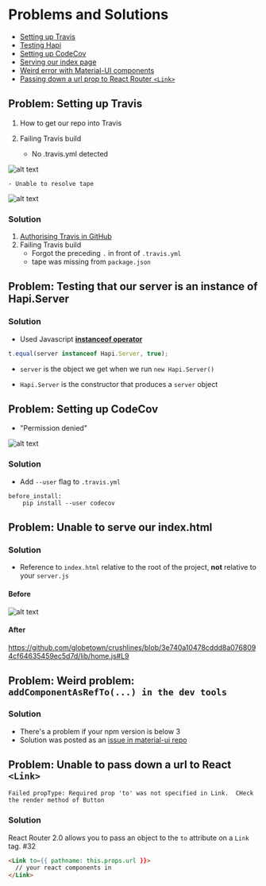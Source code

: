 # Problems and Solutions

* [Setting up Travis](#travis)
* [Testing Hapi](#hapi)
* [Setting up CodeCov](#codecov)
* [Serving our index page](#index)
* [Weird error with Material-UI components](#material-ui)
* [Passing down a url prop to React Router `<Link>`](#react-router-link)

## <a name="travis"><a> Problem: **Setting up Travis**
1. How to get our repo into Travis

2. Failing Travis build
    - No .travis.yml detected

![alt text](https://files.gitter.im/heron2014/Y56k/travis_error.png)

    - Unable to resolve tape

![alt text](https://files.gitter.im/heron2014/rsoG/tape_travis_issue.png)

### Solution
1. [Authorising Travis in GitHub](https://github.com/globetown/crushlines/issues/5#issuecomment-172203106)
2. Failing Travis build
    - Forgot the preceding `.` in front of `.travis.yml`
    - tape was missing from `package.json`

## <a name="hapi"></a> Problem: **Testing that our server is an instance of Hapi.Server**
### Solution
* Used Javascript [__instanceof operator__](https://developer.mozilla.org/en-US/docs/Web/JavaScript/Reference/Operators/instanceof)

```js
t.equal(server instanceof Hapi.Server, true);
```
* `server` is the object we get when we run `new Hapi.Server()`

* `Hapi.Server` is the constructor that produces a `server` object

## <a name="codecov"></a> Problem: **Setting up CodeCov**
* "Permission denied"

![alt text](https://files.gitter.im/heron2014/IQWi/coverage_travis.png)

### Solution
* Add `--user` flag to `.travis.yml`
```
before_install:
    pip install --user codecov
```

## <a name="index"><a> Problem: **Unable to serve our index.html**

### Solution
* Reference to `index.html` relative to the root of the project, **not** relative to your `server.js`

#### Before
![alt text](https://files.gitter.im/heron2014/cdLu/error-path.png)

#### After
https://github.com/globetown/crushlines/blob/3e740a10478cddd8a0768094cf64635459ec5d7d/lib/home.js#L9


## <a name="material-ui"><a> Problem: **Weird problem: `addComponentAsRefTo(...) in the dev tools`**

### Solution
* There's a problem if your npm version is below 3
* Solution was posted as an [issue in material-ui repo](https://github.com/callemall/material-ui#3001)

## <a name="react-router-link"><a> Problem: **Unable to pass down a url to React `<Link>`**

```
Failed propType: Required prop 'to' was not specified in Link.  CHeck the render method of Button
```

### Solution

React Router 2.0 allows you to pass an object to the `to` attribute on a `Link` tag.  #32

```html
<Link to={{ pathname: this.props.url }}>
  // your react components in
</Link>
```
